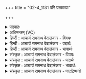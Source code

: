 +++
title = "02-4_1131 परि यत्काव्या"

+++
<details><summary>पदपाठः</summary>

प꣡रि꣢꣯। यत्। का꣡व्या꣢꣯। क꣣विः꣢। नृ꣣म्णा꣢। पु꣣नानः꣢। अ꣡र्ष꣢꣯ति। स्वः꣢। वा꣣जी꣢। सि꣣षासति। ११३१।
</details>

<details><summary>अधिमन्त्रम् (VC)</summary>

- पवमानः सोमः
- असितः काश्यपो देवलो वा
- गायत्री
- षड्जः
</details>

<details><summary>हिन्दी : आचार्य रामनाथ वेदालंकार - विषयः</summary>

आगे फिर वही विषय है।
</details>

<details><summary>हिन्दी : आचार्य रामनाथ वेदालंकार - पदार्थः</summary>

पदार्थान्वयभाषाः -  (कविः)क्रान्तद्रष्टा,बुद्धिमान्,कविहृदय,विद्वान् आचार्य(नृम्णा)बलों को(पुनानः)पवित्र करता हुआ(यत्)जब(काव्या)वेदादि काव्यों की(परि अर्षति)व्याख्या करता है,तब(वाजी)बलवान् और विज्ञानवान् वह शिष्यों को(स्वः)आनन्द(सिषासति)प्रदान करना चाहता है ॥४॥
</details>

<details><summary>हिन्दी : आचार्य रामनाथ वेदालंकार - भावार्थः</summary>

भावार्थभाषाः -  विद्वान् आचार्य की वेदादिशास्त्रों की व्याख्या शिष्यों को परमानन्द देनेवाली और उनकी ज्ञानवृद्धि करनेवाली होती है ॥४॥
</details>

<details><summary>संस्कृत : आचार्य रामनाथ वेदालंकार - विषयः</summary>

अथ पुनस्तमेव विषयमाह।
</details>

<details><summary>संस्कृत : आचार्य रामनाथ वेदालंकार - पदार्थः</summary>

पदार्थान्वयभाषाः -  (कविः)क्रान्तद्रष्टा मेधावी कविहृदयः सोमः विद्वान् आचार्यः(नृम्णा)नृम्णानि बलानि(पुनानः)पवित्रयन्(यत्)यदा(काव्या)वेदादिकाव्यानि(परि अर्षति)व्याख्याति,तदा(वाजी)बलविज्ञानवान् सः शिष्येभ्यः(स्वः)आनन्दम्(सिषासति)प्रदातुमिच्छति।[षण सम्भक्तौ षणु दाने वा धातोः सनि रूपम्]॥४॥
</details>

<details><summary>संस्कृत : आचार्य रामनाथ वेदालंकार - भावार्थः</summary>

भावार्थभाषाः -  विदुष आचार्यस्य वेदादिशास्त्रव्याख्यानं शिष्येभ्यः परमानन्दकरं ज्ञानवर्धकं च जायते ॥४॥
</details>

<details><summary>संस्कृत : आचार्य रामनाथ वेदालंकार - पादटिप्पनी</summary>

टिप्पणी:   १.ऋ० ९।७।४,‘पुनानो’इत्यत्र ‘वसा॑नो॒’।
</details>